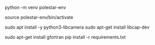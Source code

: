python -m venv polestar-env

source polestar-env/bin/activate

sudo apt install -y python3-libcamera
sudo apt-get install libcap-dev

sudo apt-get install gfortran
pip install -r requirements.txt


